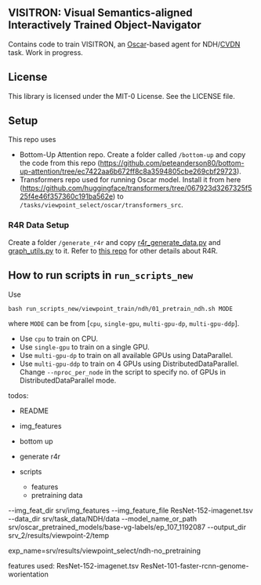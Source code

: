 ## VISITRON: Visual Semantics-aligned Interactively Trained Object-Navigator

Contains code to train VISITRON, an [Oscar](https://github.com/microsoft/Oscar)-based agent
for NDH/[CVDN](https://github.com/mmurray/cvdn) task.
Work in progress.


## License

This library is licensed under the MIT-0 License. See the LICENSE file.


## Setup

This repo uses
- Bottom-Up Attention repo. Create a folder called `/bottom-up` and copy the code from this repo (https://github.com/peteanderson80/bottom-up-attention/tree/ec7422aa6b672ff8c8a3594805cbe269cbf29723).
- Transformers repo used for running Oscar model. Install it from here (https://github.com/huggingface/transformers/tree/067923d3267325f525f4e46f357360c191ba562e) to `/tasks/viewpoint_select/oscar/transformers_src`.

### R4R Data Setup

Create a folder `/generate_r4r` and copy [r4r_generate_data.py](https://github.com/google-research/google-research/blob/master/r4r/r4r_generate_data.py) and [graph_utils.py](https://github.com/google-research/google-research/blob/master/r4r/graph_utils.py) to it. Refer to [this repo](https://github.com/google-research/google-research/tree/master/r4r) for other details about R4R.


## How to run scripts in `run_scripts_new`

Use
```
bash run_scripts_new/viewpoint_train/ndh/01_pretrain_ndh.sh MODE
```
where `MODE` can be from [`cpu`, `single-gpu`, `multi-gpu-dp`, `multi-gpu-ddp`].
- Use `cpu` to train on CPU.
- Use `single-gpu` to train on a single GPU.
- Use `multi-gpu-dp` to train on all available GPUs using DataParallel.
- Use `multi-gpu-ddp` to train on 4 GPUs using DistributedDataParallel. Change `--nproc_per_node` in the script to specify no. of GPUs in DistributedDataParallel mode.



todos:

- README

- img_features
- bottom up

- generate r4r

- scripts
    - features
    - pretraining data



--img_feat_dir srv/img_features
--img_feature_file ResNet-152-imagenet.tsv
--data_dir srv/task_data/NDH/data
--model_name_or_path srv/oscar_pretrained_models/base-vg-labels/ep_107_1192087
--output_dir srv_2/results/viewpoint-2/temp

exp_name=srv/results/viewpoint_select/ndh-no_pretraining


features used:
ResNet-152-imagenet.tsv
ResNet-101-faster-rcnn-genome-worientation


